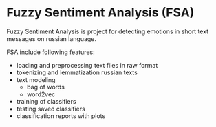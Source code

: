# Fuzzy Sentiment Analysis (FSA)

Fuzzy Sentiment Analysis is project for detecting emotions in short text messages on russian language.

FSA include following features:
  * loading and preprocessing text files in raw format
  * tokenizing and lemmatization russian texts
  * text modeling
      * bag of words
      * word2vec
  * training of classifiers
  * testing saved classifiers
  * classification reports with plots

